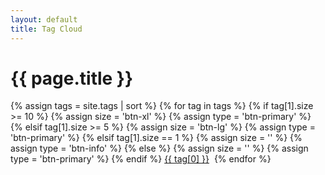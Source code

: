```yaml
---
layout: default
title: Tag Cloud
---
```

# {{ page.title }}

<div>
{% assign tags = site.tags | sort %}
{% for tag in tags %}
  {% if tag[1].size >= 10 %}
    {% assign size = 'btn-xl' %}
    {% assign type = 'btn-primary' %}
  {% elsif tag[1].size >= 5 %}
    {% assign size = 'btn-lg' %}
    {% assign type = 'btn-primary' %}
  {% elsif tag[1].size == 1 %}
    {% assign size = '' %}
    {% assign type = 'btn-info' %}
  {% else %}
    {% assign size = '' %}
    {% assign type = 'btn-primary' %}
  {% endif %}
<a class="btn {{ type }} {{ size }}" style="margin-bottom:12px;" href="/tags/{{ tag[0] }}">{{ tag[0] }}</a>&nbsp;
{% endfor %}
</div>
